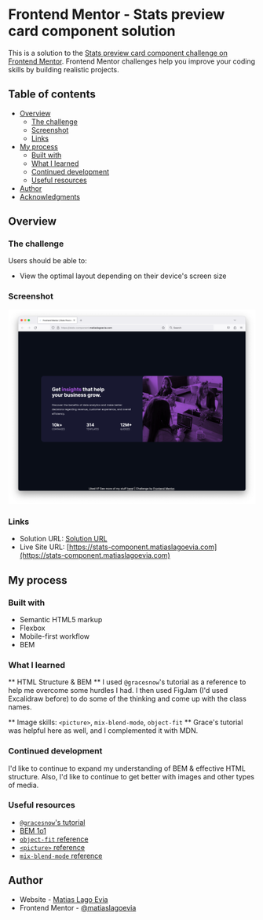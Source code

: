 # Frontend Mentor - Stats preview card component solution

This is a solution to the [Stats preview card component challenge on Frontend Mentor](https://www.frontendmentor.io/challenges/stats-preview-card-component-8JqbgoU62). Frontend Mentor challenges help you improve your coding skills by building realistic projects.

## Table of contents

- [Overview](#overview)
  - [The challenge](#the-challenge)
  - [Screenshot](#screenshot)
  - [Links](#links)
- [My process](#my-process)
  - [Built with](#built-with)
  - [What I learned](#what-i-learned)
  - [Continued development](#continued-development)
  - [Useful resources](#useful-resources)
- [Author](#author)
- [Acknowledgments](#acknowledgments)

## Overview

### The challenge

Users should be able to:

- View the optimal layout depending on their device's screen size

### Screenshot
![Submission screenshot](submission.png)

### Links

- Solution URL: [Solution URL](https://www.frontendmentor.io/solutions/responsive-stats-preview-component-using-flexbox-and-bem-9TfTQ7v_yG)
- Live Site URL: [https://stats-component.matiaslagoevia.com](https://stats-component.matiaslagoevia.com)

## My process

### Built with

- Semantic HTML5 markup
- Flexbox
- Mobile-first workflow
- BEM

### What I learned

** HTML Structure & BEM **
I used `@gracesnow`'s tutorial as a reference to help me overcome some hurdles I had.
I then used FigJam (I'd used Excalidraw before) to do some of the thinking and come up with the class names.

** Image skills: `<picture>`, `mix-blend-mode`, `object-fit` **
Grace's tutorial was helpful here as well, and I complemented it with MDN.

### Continued development
I'd like to continue to expand my understanding of BEM & effective HTML structure.
Also, I'd like to continue to get better with images and other types of media.

### Useful resources
- [`@gracesnow`'s tutorial](https://fedmentor.dev/posts/html-plan-product-preview/)
- [BEM 1o1](https://css-tricks.com/bem-101/)
- [`object-fit` reference](https://developer.mozilla.org/en-US/docs/Web/CSS/object-fit)
- [`<picture>` reference](https://developer.mozilla.org/en-US/docs/Web/HTML/Element/picture)
- [`mix-blend-mode` reference](https://developer.mozilla.org/en-US/docs/Web/CSS/mix-blend-mode)

## Author

- Website - [Matias Lago Evia](https://matiaslagoevia.com)
- Frontend Mentor - [@matiaslagoevia](https://www.frontendmentor.io/profile/matiaslagoevia)

